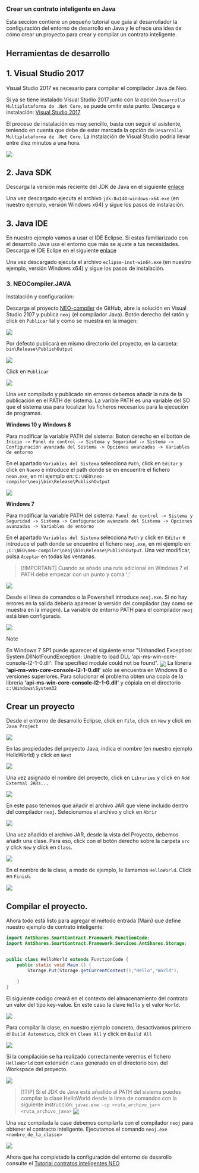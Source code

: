 
### Crear un contrato inteligente en Java
Esta sección contiene un pequeño tutorial que guía al desarrollador la configuración del entorno de desarrollo en Java y le ofrece una idea de cómo crear un proyecto para crear y compilar un contrato inteligente.


## Herramientas de desarrollo

## 1. Visual Studio 2017

Visual Studio 2017 es necesario para compilar el compilador Java de Neo.

Si ya se tiene instalado Visual Studio 2017 junto con la opción `Desarrollo Multiplataforma de .Net Core`, se puede omitir este punto. Descarga e instalación: [Visual Studio 2017](https://www.visualstudio.com/products/visual-studio-community-vs)

El proceso de instalación es muy sencillo, basta con seguir el asistente, teniendo en cuenta que debe de estar marcada la opción de `Desarrollo Multiplataforma de .Net Core`. La instalación de Visual Studio podría llevar entre diez minutos a una hora.

<img style="vertical-align: middle" src="assets/install_core_cross_platform_development_toolset.png">

## 2. Java SDK

Descarga la versión más reciente del JDK de Java en el siguiente [enlace](http://www.oracle.com/technetwork/java/javase/downloads/jdk8-downloads-2133151.html)

Una vez descargado ejecuta el archivo `jdk-8u144-windows-x64.exe` (en nuestro ejemplo, versión Windows x64) y sigue los pasos de instalación.

## 3. Java IDE

En nuestro ejemplo vamos a usar el IDE Eclipse. Si estas familiarizado con el desarrollo Java usa el entorno que más se ajuste a tus necesidades. Descarga el IDE Eclipe en el siguiente [enlace](http://www.eclipse.org/downloads/)

Una vez descargado ejecuta el archivo  `eclipse-inst-win64.exe` (en nuestro ejemplo, versión Windows x64) y sigue los pasos de instalación.



### 3. NEOCompiler.JAVA

Instalación y configuración:

Descarga el proyecto [NEO-compiler](https://github.com/neo-project/neo-compiler) de GitHub, abre la solución en Visual Studio 2107 y publica `neoj` (el compilador Java). Botón derecho del ratón y click en `Publicar` tal y como se muestra en la imagen:

<img style="vertical-align: middle" src="assets/getting-started-java/publish_neoj_compiler_msil_project.png">

Por defecto publicará en mismo directorio del proyecto, en la carpeta: `bin\Release\PublishOutput`

<img style="vertical-align: middle" src="assets/publish_and_profile_settings.png">

Click en `Publicar`

<img style="vertical-align: middle" src="assets/compile_and_publish.png">

Una vez compilado y publicado sin errores debemos añadir la ruta de la publicación en el PATH del sistema. La varible PATH es una variable del SO que el sistema usa para localizar los ficheros necesarios para la ejecución de programas.

**Windows 10 y Windows 8**

  Para modificar la variable PATH del sistema: 
  Boton derecho en el bottón de `Inicio -> Panel de control -> Sistema y Seguridad -> Sistema -> Configuración avanzada del Sistema -> Opciones avanzadas -> Variables de entorno`
  
   En el apartado `Variables del Sistema` selecciona `Path`, click en `Editar` y click en `Nuevo` e introduce el path donde se en encuentre el fichero `neon.exe`, en mi ejemplo en: `C:\NEO\neo-compiler\neoj\bin\Release\PublishOutput`
 
 <img style="vertical-align: middle" src="assets/w10_edit_environmental_variables.png">
  

**Windows 7**

  Para modificar la variable PATH del sistema: 
  `Panel de control -> Sistema y Seguridad -> Sistema -> Configuración avanzada del Sistema -> Opciones avanzadas -> Variables de entorno`
  
  En el apartado `Variables del Sistema` selecciona `Path` y click en `Editar` e introduce el path donde se encuentre el fichero `neoj.exe`,  en mi ejemplo en: `;C:\NEO\neo-compiler\neoj\bin\Release\PublishOutput`. Una vez modificar, pulsa `Aceptar` en todas las ventanas.
 
> [!IMPORTANT] Cuando se añade una ruta adicional en Windows 7 el PATH debe empezar con un punto y coma ';'
 
<img style="vertical-align: middle" src="assets/w7_edit_environmental_variables.png">

  Desde el línea de comandos o la Powershell introduce `neoj.exe`. Si no hay errores en la salida debería aparecer la versión del compilador (tay como se muestra en la imagen). La variable de entorno PATH para el compilador `neoj` está bien configurada.
  
<img style="vertical-align: middle" src="assets/getting-started-java/powershell_enviornment_variabled_updated_correctly.png">

> [!NOTE]
> En Windows 7 SP1 puede aparecer el siguiente error "Unhandled Exception: System.DllNotFoundException: Unable to load DLL 'api-ms-win-core-console-l2-1-0.dll': The specified module could not be found". 
> <img style="vertical-align: middle" src="assets/getting-started-java/neoj_api_ms_win_core_console_error.png">
> La libreria **'api-ms-win-core-console-l2-1-0.dll'** sólo se encuentra en Windows 8 o versiones superiores. Para solucionar el problema obten una copía de la libreria **'api-ms-win-core-console-l2-1-0.dll'** y cópiala en el directorio `c:\Windows\System32`

## Crear un proyecto

Desde el entorno de desarrollo Eclipse, click en `File`, click en `New` y click en `Java Project`

<img style="vertical-align: middle" src="assets/getting-started-java/java_ide_eclipse_1.png">

En las propiedades del proyecto Java, indica el nombre (en nuestro ejemplo HelloWorld) y click en `Next`

<img style="vertical-align: middle" src="assets/getting-started-java/java_ide_eclipse_2.png">

Una vez asignado el nombre del proyecto, click en `Libraries` y click en `Add External JARs...`

<img style="vertical-align: middle" src="assets/getting-started-java/java_ide_eclipse_3.png">

En este paso tenemos que añadir el archivo JAR que viene incluido dentro del compilador `neoj`. Selecionamos
el archivo y click en `Abrir`

<img style="vertical-align: middle" src="assets/getting-started-java/java_ide_eclipse_4.png">

Una vez añadido el archivo JAR, desde la vista del Proyecto, debemos añadir una clase. Para eso, click con el botón derecho sobre la carpeta `src` y click `New` y click en `Class`. 

<img style="vertical-align: middle" src="assets/getting-started-java/java_ide_eclipse_5.png">

En el nombre de la clase, a modo de ejemplo, le llamamos `HelloWorld`. Click en `Finish`.

<img style="vertical-align: middle" src="assets/getting-started-java/java_ide_eclipse_6.png">


## Compilar el proyecto.

Ahora todo está listo para agregar el método entrada (Main) que define nuestro ejemplo de contrato inteligente:

```java
import AntShares.SmartContract.Framework.FunctionCode;
import AntShares.SmartContract.Framework.Services.AntShares.Storage;


public class HelloWorld extends FunctionCode {
	public static void Main () {
		Storage.Put(Storage.getCurrentContext(),"Hello","World");
		
	}
}
```
El siguiente codigo creará en el contexto del almacenamiento del contrato un valor del tipo key-value. En este caso la clave `Hello` y el valor `World`.

<img style="vertical-align: middle" src="assets/getting-started-java/java_ide_eclipse_7.png">

Para compilar la clase, en nuestro ejemplo concreto, desactivamos primero el `Build Automatico`, click en `Clean All` y click en `Build All`

<img style="vertical-align: middle" src="assets/getting-started-java/java_ide_eclipse_8.png">



Si la compilación se ha realizado correctamente veremos el fichero `HelloWorld` con extensión `class` generado en el directorio `bin\` del Workspace del proyecto.

<img style="vertical-align: middle" src="assets/getting-started-java/java_ide_eclipse_9.png">

>[!TIP] Si el JDK de Java está añadido al PATH del sistema puedes compilar la clase HelloWorld desde la linea de comandos
>con la siguiente instrucción: `javac.exe -cp <ruta_archivo_jar> <ruta_archivo_java>`
> <img style="vertical-align: middle" src="assets/getting-started-java/java_ide_eclipse_10.png">

Una vez compilada la case debemos compilarla con el compilador `neoj` para obtener el contracto inteligente. Ejecutamos el comando `neoj.exe <nombre_de_la_classe>`

<img style="vertical-align: middle" src="assets/getting-started-java/java_ide_eclipse_11.png">


Ahora que ha completado la configuración del entorno de desarollo consulte el [Tutorial contratos inteligentes NEO](tutorial.md)
